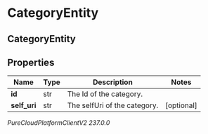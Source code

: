 # CategoryEntity

## CategoryEntity

## Properties

|Name | Type | Description | Notes|
|------------ | ------------- | ------------- | -------------|
| **id** | str | The Id of the category. | |
| **self_uri** | str | The selfUri of the category. | [optional] |



_PureCloudPlatformClientV2 237.0.0_
